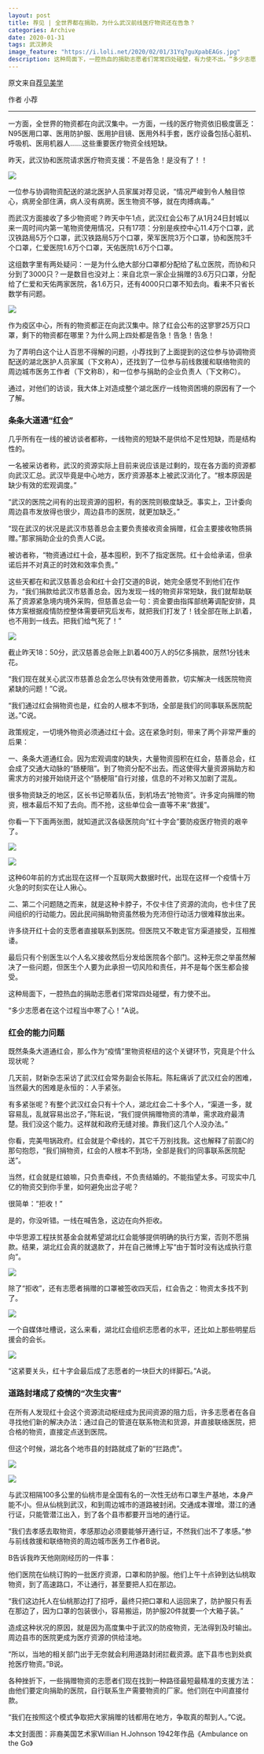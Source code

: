 ```yaml
---
layout: post
title: 荐见 | 全世界都在捐助，为什么武汉前线医疗物资还在告急？
categories: Archive
date: 2020-01-31
tags: 武汉肺炎
image_feature: "https://i.loli.net/2020/02/01/31Yq7guXpabEAGs.jpg"
description: 这种局面下，一腔热血的捐助志愿者们常常四处碰壁，有力使不出。“多少志愿者在这个过程当中寒了心！”A说。
---
```


原文来自[荐见美学](http://206.189.252.32:8083/%E8%8D%90%E8%A7%81___%E5%85%A8%E4%B8%96%E7%95%8C%E9%83%BD%E5%9C%A8%E6%8D%90%E5%8A%A9%EF%BC%8C%E4%B8%BA%E4%BB%80%E4%B9%88%E6%AD%A6%E6%B1%89%E5%89%8D%E7%BA%BF%E5%8C%BB%E7%96%97%E7%89%A9%E8%B5%84%E8%BF%98%E5%9C%A8%E5%91%8A%E6%80%A5%EF%BC%9F.html)

作者 小荐

---

一方面，全世界的物资都在向武汉集中。一方面，一线的医疗物资依旧极度匮乏：N95医用口罩、医用防护服、医用护目镜、医用外科手套，医疗设备包括心脏机、呼吸机、医用机器人......这些重要医疗物资全线短缺。

昨天，武汉协和医院请求医疗物资支援：不是告急！是没有了！！

![](https://i.loli.net/2020/02/01/TRCwIey254qrtzZ.jpg)

一位参与协调物资配送的湖北医护人员家属对荐见说，“情况严峻到令人触目惊心，病房全部住满，病人没有病房。医生物资不够，就在肉搏病毒。”

而武汉方面接收了多少物资呢？昨天中午1点，武汉红会公布了从1月24日封城以来一周时间内第一笔物资使用情况，只有17项：分别是疾控中心11.4万个口罩，武汉铁路局5万个口罩，武汉铁路局5万个口罩，荣军医院3万个口罩，协和医院3千个口罩，仁爱医院1.6万个口罩，天佑医院1.6万个口罩。

这组数字里有两处疑问：一是为什么绝大部分口罩都分配给了私立医院，而协和只分到了3000只？一是数目也没对上：来自北京一家企业捐赠的3.6万只口罩，分配给了仁爱和天佑两家医院，各1.6万只，还有4000只口罩不知去向。看来不只省长数学有问题。

![](https://i.loli.net/2020/02/01/QO2YyfwprJBF4AX.jpg)

作为疫区中心，所有的物资都正在向武汉集中。除了红会公布的这寥寥25万只口罩，剩下的物资都在哪里？为什么网上四处都是告急！告急！告急！

为了弄明白这个让人百思不得解的问题，小荐找到了上面提到的这位参与协调物资配送的湖北医护人员家属（下文称A），还找到了一位参与前线救援和联络物资的周边城市医务工作者（下文称B），和一位参与捐助的企业负责人（下文称C）。

通过，对他们的访谈，我大体上对造成整个湖北医疗一线物资困境的原因有了一个了解。

### 条条大道通“红会”

几乎所有在一线的被访谈者都称，一线物资的短缺不是供给不足性短缺，而是结构性的。

一名被采访者称，武汉的资源实际上目前来说应该是过剩的，现在各方面的资源都向武汉汇总。武汉毕竟是中心地方，医疗资源基本上被武汉消化了。“根本原因是缺少有效的宏观调度。”

“武汉的医院之间有的出现资源的囤积，有的医院则极度缺乏。事实上，卫计委向周边县市发放得也很少，周边县市的医院，就更加缺乏。”

“现在武汉的状况是武汉市慈善总会主要负责接收资金捐赠，红会主要接收物质捐赠。”那家捐助企业的负责人C说。

被访者称，“物资通过红十会，基本囤积，到不了指定医院。红十会给承诺，但承诺后并不对真正的时效和效率负责。”

这些天都在和武汉慈善总会和红十会打交道的B说，她完全感觉不到他们在作为，“我们捐款给武汉市慈善总会。因为发现一线的物资非常短缺，我们就帮助联系了资源紧急境内境外采购，但慈善总会一句：资金要由指挥部统筹调配安排，具体方案根据疫情防控整体需要研究后发布，就把我们打发了！钱全部在账上趴着，也不用到一线去。把我们给气死了！”

![](https://i.loli.net/2020/02/01/MErODeAFQtRhUzx.jpg)

截止昨天18：50分，武汉慈善总会账上趴着400万人的5亿多捐款，居然1分钱未花。

“我们现在就关心武汉市慈善总会怎么尽快有效使用善款，切实解决一线医院物资紧缺的问题！”C说。

“我们通过红会捐物资也是，红会的人根本不到场，全部是我们的同事联系医院配送。”C说。

政策规定，一切境外物资必须通过红十会。这在紧急时刻，带来了两个非常严重的后果：

一、条条大道通红会。因为宏观调度的缺失，大量物资囤积在红会，慈善总会，红会成了交通大动脉的“肠梗阻”。到了物资分配不出去。而这使得大量资源捐助方和需求方的对接开始绕开这个“肠梗阻”自行对接，信息的不对称又加剧了混乱。

很多物资缺乏的地区，区长书记带着队伍，到机场去“抢物资”。许多定向捐赠的物资，根本最后不知了去向。而不抢，这些单位会一直等不来“救援”。

你看一下下面两张图，就知道武汉各级医院向“红十字会”要防疫医疗物资的艰辛了。

![](https://i.loli.net/2020/02/01/31Yq7guXpabEAGs.jpg)

![](https://i.loli.net/2020/02/01/HEdVTW6xRcgjIKs.jpg)

这种60年前的方式出现在这样一个互联网大数据时代，出现在这样一个疫情十万火急的时刻实在让人揪心。

二、第二个问题随之而来，就是这种卡脖子，不仅卡住了资源的流向，也卡住了民间组织的行动能力。因此民间捐助物资虽然极为充沛但行动活力很难释放出来。

许多绕开红十会的支愿者直接联系到医院。但医院又不敢走官方渠道接受，互相推诿。

最后只有个别医生以个人名义接收然后分发给医院各个部门。这种无奈之举虽然解决了一些问题，但医生个人要为此承担一切风险和责任，并不是每个医生都会接受。

这种局面下，一腔热血的捐助志愿者们常常四处碰壁，有力使不出。

“多少志愿者在这个过程当中寒了心！”A说。

### 红会的能力问题

既然条条大道通红会，那么作为“疫情”里物资枢纽的这个关键环节，究竟是个什么现状呢？

几天前，财新杂志采访了武汉红会常务副会长陈耘。陈耘痛诉了武汉红会的困难，当然最大的困难是永恒的：人手紧张。

有多紧张呢？有整个武汉红会只有十个人，湖北红会二十多个人，“渠道一多，就容易乱，乱就容易出岔子，”陈耘说，“我们提供捐赠物资的清单，需求政府最清楚。我们没这个能力。这样就和政府无缝对接。靠我们这几个人没办法。”

你看，完美甩锅政府。红会就是个牵线的，其它千万别找我。这也解释了前面C的那句抱怨，“我们捐物资，红会的人根本不到场，全部是我们的同事联系医院配送”。

当然，红会就是红娘嘛，只负责牵线，不负责结婚的。不能指望太多。可现实中几亿的物资交到你手里，如何避免出岔子呢？

很简单：“拒收！”

是的，你没听错。一线在喊告急，这边在向外拒收。

中华思源工程扶贫基金会就希望湖北红会能够提供明确的执行方案，否则不愿捐款。结果，湖北红会真的就退款了，并在自己微博上写“由于暂时没有达成执行意向”。

![](https://i.loli.net/2020/02/01/ATc8WE4Fu2ldaw3.jpg)

除了“拒收”，还有志愿者捐赠的口罩被签收四天后，红会告之：物资太多找不到了。

![](https://i.loli.net/2020/02/01/GNw8evAptQJYuVZ.jpg)

一个自媒体吐槽说，这么来看，湖北红会组织志愿者的水平，还比如上那些明星后援会的会长。

![](https://i.loli.net/2020/02/01/tZxU3CHKvoMRGBE.jpg)

“这紧要关头，红十字会最后成了志愿者的一块巨大的绊脚石。”A说。

### 道路封堵成了疫情的“次生灾害”

在所有人发现红十会这个资源流动枢纽成为民间资源的阻力后，许多志愿者在各自寻找他们新的解决办法：通过自己的管道在联系物流和货源，并直接联络医院，把合格的物资，直接定点送到医院。

但这个时候，湖北各个地市县的封路就成了新的“拦路虎”。

![](https://i.loli.net/2020/02/01/XKq5OJHtbMil4ST.jpg)

![](https://i.loli.net/2020/02/01/PYklKbVIMtzgc1B.jpg)

与武汉相隔100多公里的仙桃市是全国有名的一次性无纺布口罩生产基地，本身产能不小。但从仙桃到武汉，和到周边城市的道路被封闭。交通成本骤增。潜江的通行证，只能管潜江出入，到了各个县市都要开当地的通行证。

“我们去孝感去取物资，孝感那边必须要能够开通行证，不然我们出不了孝感。”参与前线救援和联络物资的周边城市医务工作者B说。

B告诉我昨天他刚刚经历的一件事：

他们医院在仙桃订购的一批医疗资源，口罩和防护服。他们上午十点钟到达仙桃取物资，到了高速路口，不让通行，甚至要把人扣在那边。

“我们这边托人在仙桃那边打了招呼，最终只把口罩和人运回来了，防护服只有丢在那边了，因为口罩的包装很小，容易搬运，防护服20件就要一个大箱子装。”

造成这种状况的原因，就是因为高度集中于武汉的防疫物资，无法得到及时输出。周边县市的医院更成为医疗资源的供给洼地。

“所以，当地的相关部门出于无奈就会利用道路封闭拦截资源。底下县市也到处疯抢医疗物资。”B说。

各种挫折下，一些捐赠物资的志愿者们现在找到一种路径最短最精准的支援方法：由他们要定向捐助的医院，自行联系生产需要物资的厂家。他们则在中间直接付款。

“我们在按照这个模式争取把大家捐赠的钱都用在地方，争取真的帮到人。”C说。

本文封面图：非裔美国艺术家Willian H.Johnson 1942年作品《Ambulance on the Go》
